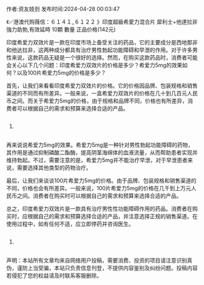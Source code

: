 <p>作者:资友妓刭 发布时间:2024-04-28 00:03:47</p>
<p>《✅港澳代购薇信：６１４１_６１２２ 》印度超級希愛力混合片 犀利士+他達拉非 強力助勃,有效延時 10顆 數量 正品价格(142元) </p>
									<p></p><p>印度希爱力双效片是一款在印度市场上备受关注的药品，它的主要成分是西地那非和他达拉非，这两种成分都具有治疗男性勃起功能障碍和早泄的作用。对于许多男性来说，这款药品无疑是一个很好的选择。然而，在购买这款药品时，消费者可能会关心以下几个问题：印度希爱力双效片的价格是多少？希爱力5mg的效果如何？以及100片希爱力5mg的价格是多少？</p><p>首先，让我们来看看印度希爱力双效片的价格。它的价格因品牌、包装规格和销售渠道的不同而有所差异。一般来说，一盒希爱力双效片的价格在几十到几百元人民币之间。而关于希爱力5mg的价格，由于规格和品牌不同，价格也有所差异，消费者可以根据自己的需求和预算来选择合适的产品。</p><ol class style><li><h2 style></h2></li></ol><p>再来说说希爱力5mg的效果。希爱力5mg是一种针对男性勃起功能障碍的药物，其作用是通过抑制磷酸二酯酶，提高阴茎海绵体的血液流量，从而帮助患者实现并维持勃起。不过，需要注意的是，希爱力5mg并不能治疗早泄，对于早泄患者来说，需要选择其他类型的药物治疗。</p><p>最后，让我们来谈谈100片希爱力5mg的价格。由于品牌、包装规格和销售渠道的不同，价格也会有所差异。一般来说，100片希爱力5mg的价格在几千到上万元人民币之间。消费者在购买时可以根据自己的需求和预算来选择合适的产品。</p><p>总之，印度希爱力双效片是一款具有治疗男性性功能障碍作用的药品。消费者在购买时，应根据自己的需求和预算选择合适的产品，并注意选择正规的销售渠道。在使用过程中，如有任何不适，应立即停药并咨询医生。</p><p></p><ol class style><li><h2 style></h2></li></ol><p></p>				声明：本站所有文章均来自网络用户投稿，需要消费、投资的项目请注意识别真伪，谨防上当受骗，本站只负责信息刊登，不提供内容鉴别及纠纷问题。投稿内容若侵犯了您的权益请及时联系客服删除。				
